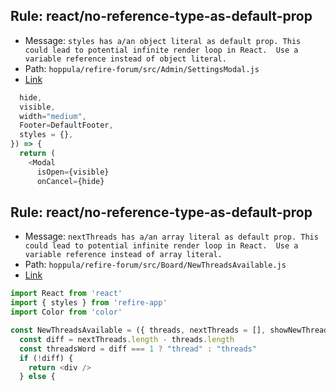 ## Rule: react/no-reference-type-as-default-prop
- Message: `styles has a/an object literal as default prop.
This could lead to potential infinite render loop in React. 
Use a variable reference instead of object literal.`
- Path: `hoppula/refire-forum/src/Admin/SettingsModal.js`
- [Link](https://github.com/hoppula/refire-forum/blob/HEAD/src/Admin/SettingsModal.js#L25-L25)
```js
  hide,
  visible,
  width="medium",
  Footer=DefaultFooter,
  styles = {},
}) => {
  return (
    <Modal
      isOpen={visible}
      onCancel={hide}
```

## Rule: react/no-reference-type-as-default-prop
- Message: `nextThreads has a/an array literal as default prop.
This could lead to potential infinite render loop in React. 
Use a variable reference instead of array literal.`
- Path: `hoppula/refire-forum/src/Board/NewThreadsAvailable.js`
- [Link](https://github.com/hoppula/refire-forum/blob/HEAD/src/Board/NewThreadsAvailable.js#L5-L5)
```js
import React from 'react'
import { styles } from 'refire-app'
import Color from 'color'

const NewThreadsAvailable = ({ threads, nextThreads = [], showNewThreads, styles }) => {
  const diff = nextThreads.length - threads.length
  const threadsWord = diff === 1 ? "thread" : "threads"
  if (!diff) {
    return <div />
  } else {
```
